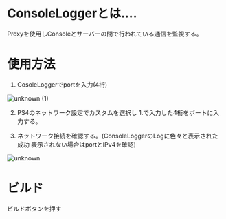 # ConsoleLoggerとは....
Proxyを使用しConsoleとサーバーの間で行われている通信を監視する。
# 使用方法

1. CosoleLoggerでportを入力(4桁)

![unknown (1)](https://user-images.githubusercontent.com/69405861/132120238-025d315c-37f6-47de-9704-51d5eeefc864.png)

2. PS4のネットワーク設定でカスタムを選択し 1.で入力した4桁をポートに入力する。

4. ネットワーク接続を確認する。(ConsoleLoggerのLogに色々と表示された成功 表示されない場合はportとIPv4を確認)

![unknown](https://user-images.githubusercontent.com/69405861/132119454-f3a02f40-524b-47fb-a7dc-0bf9a9f46e7a.png)


# ビルド
ビルドボタンを押す

